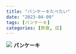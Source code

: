 ```yaml
---
title: "パンケーキたべたい"
date: "2023-04-09"
tags: [パンケーキ]
categories: [飲食, 店]
---
```


![](https://assets.st-note.com/img/1681000132085-PXnk9LWnxi.jpg) **パンケーキ**

